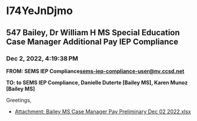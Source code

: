 # I74YeJnDjmo
## 547 Bailey, Dr William H MS Special Education Case Manager Additional Pay IEP Compliance
### Dec 2, 2022, 4:19:38 PM
**FROM: SEMS IEP Compliance<sems-iep-compliance-user@nv.ccsd.net>**

**TO: to SEMS IEP Compliance, Danielle Duterte [Bailey MS], Karen Munoz [Bailey MS]**


Greetings, 





* [Attachment: Bailey MS Case Manager Pay Preliminary Dec 02 2022.xlsx](I74YeJnDjmo-attachment-1.xlsx)
